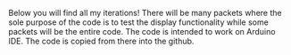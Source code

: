 Below you will find all my iterations! There will be many packets where the sole purpose of the code is to test the display functionality while some packets will be the entire code. The code is intended to work on Arduino IDE. The code is copied from there into the github.

